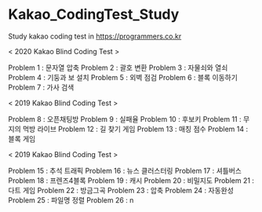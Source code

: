 # Kakao_CodingTest_Study
Study kakao coding test in https://programmers.co.kr

< 2020 Kakao Blind Coding Test >

Problem 1 : 문자열 압축
Problem 2 : 괄호 변환
Problem 3 : 자물쇠와 열쇠
Problem 4 : 기둥과 보 설치
Problem 5 : 외벽 점검
Problem 6 : 블록 이동하기
Problem 7 : 가사 검색


< 2019 Kakao Blind Coding Test >

Problem 8 : 오픈채팅방
Problem 9 : 실패율
Problem 10 : 후보키
Problem 11 : 무지의 먹방 라이브
Problem 12 : 길 찾기 게임
Problem 13 : 매칭 점수
Problem 14 : 블록 게임


< 2019 Kakao Blind Coding Test >

Problem 15 : 추석 트래픽
Problem 16 : 뉴스 클러스터링
Problem 17 : 셔틀버스
Problem 18 : 프렌즈4블록
Problem 19 : 캐시
Problem 20 : 비밀지도
Problem 21 : 다트 게임
Problem 22 : 방금그곡
Problem 23 : 압축
Problem 24 : 자동완성
Problem 25 : 파일명 정렬
Problem 26 : n
